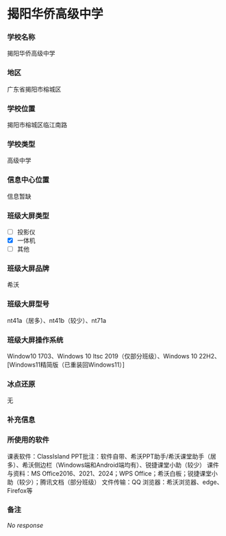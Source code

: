 # 揭阳华侨高级中学

### 学校名称

揭阳华侨高级中学

### 地区

广东省揭阳市榕城区

### 学校位置

揭阳市榕城区临江南路

### 学校类型

高级中学

### 信息中心位置

信息暂缺

### 班级大屏类型

- [ ] 投影仪
- [x] 一体机
- [ ] 其他

### 班级大屏品牌

希沃

### 班级大屏型号

nt41a（居多）、nt41b（较少）、nt71a

### 班级大屏操作系统

Window10 1703、Windows 10 ltsc 2019（仅部分班级）、Windows 10 22H2、[Windows11精简版（已重装回Windows11）]

### 冰点还原

无

### 补充信息

### 所使用的软件
课表软件：ClassIsland
PPT批注：软件自带、希沃PPT助手/希沃课堂助手（居多）、希沃侧边栏（Windows端和Android端均有）、锐捷课堂小助（较少）
课件与资料：MS Office2016、2021、2024；WPS Office；希沃白板；锐捷课堂小助（较少）；腾讯文档（部分班级）
文件传输：QQ
浏览器：希沃浏览器、edge、Firefox等

### 备注

_No response_